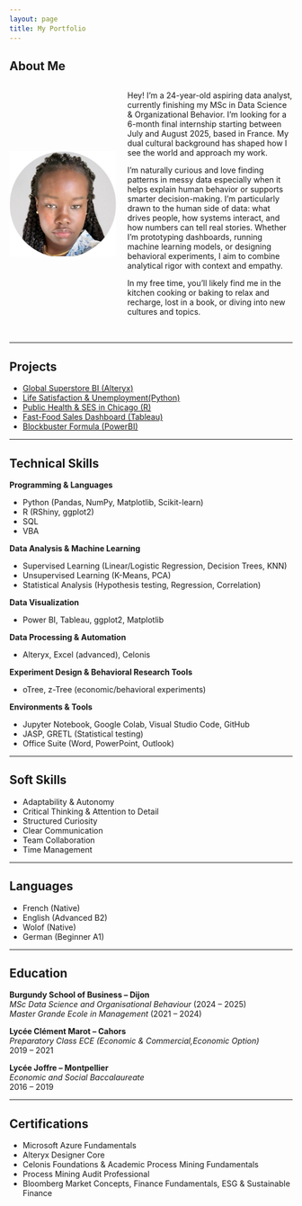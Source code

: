 ```yaml
---
layout: page
title: My Portfolio
---
```

## About Me  
    
<div style="display: flex; align-items: center; gap: 20px; margin-bottom: 2rem;">
  <img src="/assets/img/Profile.jpg" alt="Profile picture" width="190"/>
  <div>
      
Hey! I’m a 24-year-old aspiring data analyst, currently finishing my MSc in Data Science & Organizational Behavior. I’m looking for a 6-month final internship starting between July and August 2025, based in France. My dual cultural background has shaped how I see the world and approach my work.

I’m naturally curious and love finding patterns in messy data especially when it helps explain human behavior or supports smarter decision-making. I’m particularly drawn to the human side of data: what drives people, how systems interact, and how numbers can tell real stories. Whether I’m prototyping dashboards, running machine learning models, or designing behavioral experiments, I aim to combine analytical rigor with context and empathy.

In my free time, you’ll likely find me in the kitchen cooking or baking to relax and recharge, lost in a book, or diving into new cultures and topics.
  </div>
</div>
 
---

## Projects

- [Global Superstore BI (Alteryx)](/projects/GlobalSuperstoreBI.md)
- [Life Satisfaction & Unemployment(Python)](/projects/LifeSatisfaction&WorkStress.md)
- [Public Health & SES in Chicago (R)](/projects/PublicHealth&SocioeconomicAnalysisinChicago.md)
- [Fast-Food Sales Dashboard (Tableau)](/projects/fast-food-sales.md)
- [Blockbuster Formula (PowerBI)](/projects/PowerBIMovie.md)

---

## Technical Skills

**Programming & Languages**
- Python (Pandas, NumPy, Matplotlib, Scikit-learn)
- R (RShiny, ggplot2)
- SQL
- VBA
  
**Data Analysis & Machine Learning**
- Supervised Learning (Linear/Logistic Regression, Decision Trees, KNN)
- Unsupervised Learning (K-Means, PCA)
- Statistical Analysis (Hypothesis testing, Regression, Correlation)

**Data Visualization**
- Power BI, Tableau, ggplot2, Matplotlib
  
**Data Processing & Automation**
- Alteryx, Excel (advanced), Celonis

**Experiment Design & Behavioral Research Tools**
- oTree, z-Tree (economic/behavioral experiments)
  
**Environments & Tools**
- Jupyter Notebook, Google Colab, Visual Studio Code, GitHub
- JASP, GRETL (Statistical testing)
- Office Suite (Word, PowerPoint, Outlook)

---

## Soft Skills

- Adaptability & Autonomy
- Critical Thinking & Attention to Detail
- Structured Curiosity
- Clear Communication
- Team Collaboration
- Time Management

---

## Languages

- French (Native)  
- English (Advanced B2)
- Wolof (Native)   
- German (Beginner A1)

---

## Education

**Burgundy School of Business – Dijon**  
*MSc Data Science and Organisational Behaviour* (2024 – 2025)  
*Master Grande Ecole in Management* (2021 – 2024)  

**Lycée Clément Marot – Cahors**  
*Preparatory Class ECE (Economic & Commercial,Economic Option)*  
2019 – 2021

**Lycée Joffre – Montpellier**  
*Economic and Social Baccalaureate*  
2016 – 2019

---

## Certifications
- Microsoft Azure Fundamentals 
- Alteryx Designer Core 
- Celonis Foundations & Academic Process Mining Fundamentals
- Process Mining Audit Professional
- Bloomberg Market Concepts, Finance Fundamentals, ESG & Sustainable Finance


